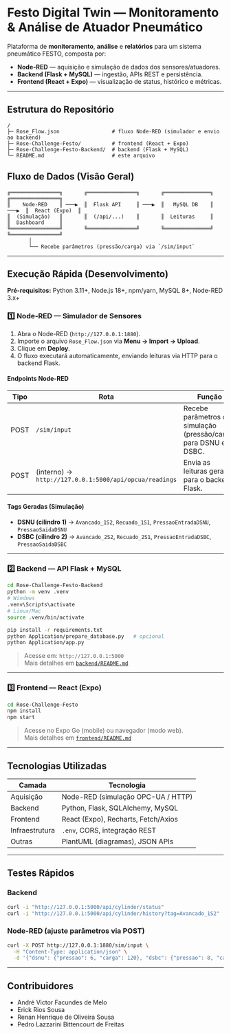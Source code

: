 # Festo Digital Twin — Monitoramento & Análise de Atuador Pneumático

Plataforma de **monitoramento**, **análise** e **relatórios** para um sistema pneumático FESTO, composta por:
- **Node-RED** — aquisição e simulação de dados dos sensores/atuadores.
- **Backend (Flask + MySQL)** — ingestão, APIs REST e persistência.
- **Frontend (React + Expo)** — visualização de status, histórico e métricas.

---

## Estrutura do Repositório

```text
/
├─ Rose_Flow.json                 # fluxo Node-RED (simulador e envio ao backend)
├─ Rose-Challenge-Festo/          # frontend (React + Expo)
├─ Rose-Challenge-Festo-Backend/  # backend (Flask + MySQL)
└─ README.md                      # este arquivo
```

## Fluxo de Dados (Visão Geral)

```text
╔════════════════╗       ╔════════════════╗       ╔═══════════════╗       ╔════════════════╗
║    Node-RED    ║ ───▶  ║  Flask API     ║ ───▶  ║   MySQL DB    ║ ───▶  ║  React (Expo)  ║
║  (Simulação)   ║       ║  (/api/...)    ║       ║  Leituras     ║       ║  Dashboard     ║
╚════════════════╝       ╚════════════════╝       ╚═══════════════╝       ╚════════════════╝
       │
       └── Recebe parâmetros (pressão/carga) via `/sim/input`
```

---

## Execução Rápida (Desenvolvimento)

**Pré-requisitos:** Python 3.11+, Node.js 18+, npm/yarn, MySQL 8+, Node-RED 3.x+

### 1️⃣ Node-RED — Simulador de Sensores

1. Abra o Node-RED (`http://127.0.0.1:1880`).
2. Importe o arquivo `Rose_Flow.json` via **Menu → Import → Upload**.
3. Clique em **Deploy**.
4. O fluxo executará automaticamente, enviando leituras via HTTP para o backend Flask.

#### Endpoints Node-RED
| Tipo | Rota | Função |
|------|------|--------|
| POST | `/sim/input` | Recebe parâmetros de simulação (pressão/carga) para DSNU e DSBC. |
| POST | (interno) → `http://127.0.0.1:5000/api/opcua/readings` | Envia as leituras geradas para o backend Flask. |

#### Tags Geradas (Simulação)
- **DSNU (cilindro 1)** → `Avancado_1S2`, `Recuado_1S1`, `PressaoEntradaDSNU`, `PressaoSaidaDSNU`
- **DSBC (cilindro 2)** → `Avancado_2S2`, `Recuado_2S1`, `PressaoEntradaDSBC`, `PressaoSaidaDSBC`

---

### 2️⃣ Backend — API Flask + MySQL

```bash
cd Rose-Challenge-Festo-Backend
python -m venv .venv
# Windows
.venv\Scripts\activate
# Linux/Mac
source .venv/bin/activate

pip install -r requirements.txt
python Application/prepare_database.py   # opcional
python Application/app.py
```
> Acesse em: `http://127.0.0.1:5000`  
> Mais detalhes em [`backend/README.md`](Rose-Challenge-Festo-Backend/README.md)

---

### 3️⃣ Frontend — React (Expo)

```bash
cd Rose-Challenge-Festo
npm install
npm start
```
> Acesse no Expo Go (mobile) ou navegador (modo web).  
> Mais detalhes em [`frontend/README.md`](Rose-Challenge-Festo/README.md)

---

## Tecnologias Utilizadas

| Camada | Tecnologia |
|--------|-------------|
| Aquisição | Node-RED (simulação OPC-UA / HTTP) |
| Backend | Python, Flask, SQLAlchemy, MySQL |
| Frontend | React (Expo), Recharts, Fetch/Axios |
| Infraestrutura | `.env`, CORS, integração REST |
| Outras | PlantUML (diagramas), JSON APIs |

---

## Testes Rápidos

### Backend
```bash
curl -i "http://127.0.0.1:5000/api/cylinder/status"
curl -i "http://127.0.0.1:5000/api/cylinder/history?tag=Avancado_1S2"
```

### Node-RED (ajuste parâmetros via POST)
```bash
curl -X POST http://127.0.0.1:1880/sim/input \
  -H "Content-Type: application/json" \
  -d '{"dsnu": {"pressao": 6, "carga": 120}, "dsbc": {"pressao": 8, "carga": 250}}'
```

---

## Contribuidores

- André Victor Facundes de Melo  
- Erick Rios Sousa  
- Renan Henrique de Oliveira Sousa  
- Pedro Lazzarini Bittencourt de Freitas